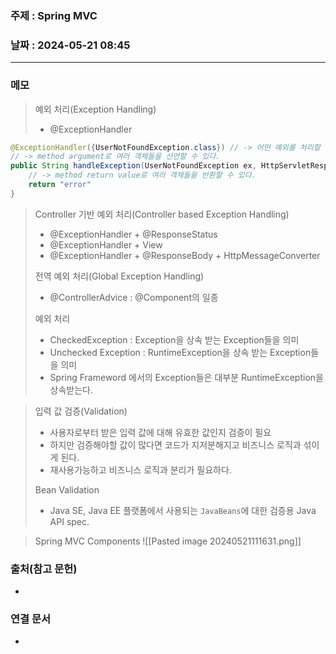 ### 주제 : Spring MVC

### 날짜 : 2024-05-21 08:45
----
### 메모
> 예외 처리(Exception Handling)
> 	- @ExceptionHandler
```java
@ExceptionHandler({UserNotFoundException.class}) // -> 어떤 예외를 처리할 것인지 선언
// -> method argument로 여러 객체들을 선언할 수 있다.
public String handleException(UserNotFoundException ex, HttpServletResponse response) {
	// -> method return value로 여러 객체들을 반환할 수 있다.
	return "error"
}
```
> Controller 기반 예외 처리(Controller based Exception Handling)
> 	- @ExceptionHandler + @ResponseStatus
> 	- @ExceptionHandler + View
> 	- @ExceptionHandler + @ResponseBody + HttpMessageConverter
> 
> 전역 예외 처리(Global Exception Handling)
> 	- @ControllerAdvice : @Component의 일종
> 
> 예외 처리
> 	- CheckedException : Exception을 상속 받는 Exception들을 의미
> 	- Unchecked Exception : RuntimeException을 상속 받는 Exception들을 의미
> 	- Spring Frameword 에서의 Exception들은 대부분 RuntimeException을 상속받는다.

> 입력 값 검증(Validation)
> 	- 사용자로부터 받은 입력 값에 대해 유효한 값인지 검증이 필요
> 	- 하지만 검증해야할 값이 많다면 코드가 지저분해지고 비즈니스 로직과 섞이게 된다.
> 	- 재사용가능하고 비즈니스 로직과 분리가 필요하다.
> 
> Bean Validation
> 	- Java SE, Java EE 플랫폼에서 사용되는 `JavaBeans`에 대한 검증용 Java API spec.

> Spring MVC Components
> 	![[Pasted image 20240521111631.png]]
> 	

### 출처(참고 문헌)
-

### 연결 문서
-
